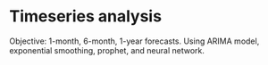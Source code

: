 # Timeseries analysis 

Objective: 1-month, 6-month, 1-year forecasts. Using ARIMA model, exponential smoothing, prophet, and neural network. 












